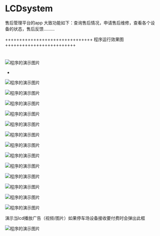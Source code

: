 # LCDsystem
售后管理平台的app
大致功能如下：查询售后情况，申请售后维修，查看各个设备的状态，售后反馈.........

+++++++++++++++++++++++++++++++ 程序运行效果图 +++++++++++++++++++++++++

#
![程序的演示图片](https://github.com/ChampionDragon/AfterSaleService/blob/master/UI/1.jpg)

*
![程序的演示图片](https://github.com/ChampionDragon/LCDsystem/blob/master/UI/%E5%9B%BE%E7%89%872.png)


![程序的演示图片](https://github.com/ChampionDragon/LCDsystem/blob/master/UI/%E5%9B%BE%E7%89%873.png)


![程序的演示图片](https://github.com/ChampionDragon/LCDsystem/blob/master/UI/%E5%9B%BE%E7%89%874.png)


![程序的演示图片](https://github.com/ChampionDragon/LCDsystem/blob/master/UI/%E5%9B%BE%E7%89%875.png)


![程序的演示图片](https://github.com/ChampionDragon/LCDsystem/blob/master/UI/%E5%9B%BE%E7%89%876.png)


![程序的演示图片](https://github.com/ChampionDragon/LCDsystem/blob/master/UI/%E5%9B%BE%E7%89%877.png)


![程序的演示图片](https://github.com/ChampionDragon/LCDsystem/blob/master/UI/%E5%9B%BE%E7%89%878.png)


![程序的演示图片](https://github.com/ChampionDragon/LCDsystem/blob/master/UI/%E5%9B%BE%E7%89%879.png)


![程序的演示图片](https://github.com/ChampionDragon/LCDsystem/blob/master/UI/%E5%9B%BE%E7%89%8710.png)


![程序的演示图片](https://github.com/ChampionDragon/LCDsystem/blob/master/UI/%E5%9B%BE%E7%89%8711.png)


![程序的演示图片](https://github.com/ChampionDragon/LCDsystem/blob/master/UI/%E5%9B%BE%E7%89%8712.png)


![程序的演示图片](https://github.com/ChampionDragon/LCDsystem/blob/master/UI/%E5%9B%BE%E7%89%8713.png)


![程序的演示图片](https://github.com/ChampionDragon/LCDsystem/blob/master/UI/%E5%9B%BE%E7%89%8714.png)










演示当lcd播放广告（视频/图片）如果停车场设备接收要付费时会弹出此框

![程序的演示图片](https://github.com/ChampionDragon/LCDsystem/blob/master/UI/a.png)






